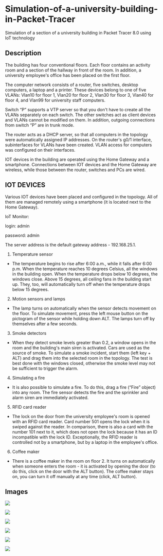# Simulation-of-a-university-building-in-Packet-Tracer


Simulation of a section of a university building in Packet Tracer 8.0 using IoT technology


## Description
The building has four conventional floors. Each floor contains an activity room and a section of the hallway in front of the room. In addition, a university employee's office has been placed on the first floor.

The computer network consists of a router, five switches, desktop computers, a laptop and a printer. These devices belong to one of five VLANs: Vlan10 for floor 1, Vlan20 for floor 2, Vlan30 for floor 3, Vlan40 for floor 4, and Vlan99 for university staff computers.

Switch “P” supports a VTP server so that you don't have to create all the VLANs separately on each switch. The other switches act as client devices and VLANs cannot be modified on them. In addition, outgoing connections from switch “P” are in trunk mode.

The router acts as a DHCP server, so that all computers in the topology were automatically assigned IP addresses. On the router's g0/1 interface, subinterfaces for VLANs have been created. VLAN access for computers was configured on their interfaces.

IOT devices in the building are operated using the Home Gateway and a smartphone. Connections between IOT devices and the Home Gateway are wireless, while those between the router, switches and PCs are wired.


## IOT DEVICES
Various IOT devices have been placed and configured in the topology. All of them are managed remotely using a smartphone (it is located next to the Home Gateway).

IoT Monitor:

login: admin

password: admin


The server address is the default gateway address - 192.168.25.1.

1. Temperature sensor

- The temperature begins to rise after 6:00 a.m., while it falls after 6:00 p.m. When the temperature reaches 10 degrees Celsius, all the windows in the building open. When the temperature drops below 10 degrees, the windows close. Above 15 degrees, all ceiling fans in the building start up. They, too, will automatically turn off when the temperature drops below 15 degrees.
  
2. Motion sensors and lamps 

- The lamp turns on automatically when the sensor detects movement on the floor. To simulate movement, press the left mouse button on the pictogram of the sensor while holding down ALT. The lamps turn off by themselves after a few seconds.

3. Smoke detectors

- When they detect smoke levels greater than 0.2, a window opens in the room and the building's main siren is activated. Cars are used as the source of smoke. To simulate a smoke incident, start them (left key + ALT) and drag them into the selected room in the topology. The test is best done with the windows closed, otherwise the smoke level may not be sufficient to trigger the alarm.

4. Simulating a fire

- It is also possible to simulate a fire. To do this, drag a fire (“Fire” object) into any room. The fire sensor detects the fire and the sprinkler and alarm siren are immediately activated.

5. RFID card reader

- The lock on the door from the university employee's room is opened with an RFID card reader. Card number 501 opens the lock when it is swiped against the reader. In comparison, there is also a card with the number 101 next to it, which does not open the lock because it has an ID incompatible with the lock ID. Exceptionally, the RFID reader is controlled not by a smartphone, but by a laptop in the employee's office.

6. Coffee maker

- There is a coffee maker in the room on floor 2. It turns on automatically when someone enters the room - it is activated by opening the door (to do this, click on the door with the ALT button). The coffee maker stays on, you can turn it off manually at any time (click, ALT button).

## Images
![](GitHub_images/01_EntireNetwork.png)

![](GitHub_images/02_HomeGateway_Switches_Routers.png)

![](GitHub_images/03_Floor1.png)

![](GitHub_images/04_Floor2.png)

![](GitHub_images/05_Floor3.png)

![](GitHub_images/06_Floor4.png)
